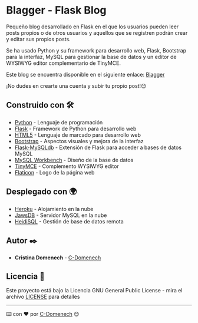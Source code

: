 # Blagger - Flask Blog

Pequeño blog desarrollado en Flask en el que los usuarios pueden leer posts propios o de otros usuarios y aquellos que se registren podrán crear y editar sus propios posts. 

Se ha usado Python y su framework para desarrollo web, Flask, Bootstrap para la interfaz, MySQL para gestionar la base de datos y un editor de WYSIWYG editor complementario de TinyMCE.

Este blog se encuentra disponible en el siguiente enlace: [Blagger](https://blagger.herokuapp.com/)

¡No dudes en crearte una cuenta y subir tu propio post!😊

## Construido con 🛠️

* [Python](https://www.python.org/) - Lenguaje de programación
* [Flask](https://flask.palletsprojects.com/en/1.1.x/) - Framework de Python para desarrollo web
* [HTML5](https://es.wikipedia.org/wiki/HTML) - Lenguaje de marcado para desarrollo web
* [Bootstrap](https://getbootstrap.com/) - Aspectos visuales y mejora de la interfaz
* [Flask-MySQLdb](https://flask-mysqldb.readthedocs.io/en/latest/) - Extensión de Flask para acceder a bases de datos MySQL
* [MySQL Workbench](https://www.mysql.com/products/workbench/) - Diseño de la base de datos
* [TinyMCE](https://www.tiny.cloud/) - Complemento WYSIWYG editor
* [Flaticon](www.flaticon.es) - Logo de la página web

## Desplegado con 🌍

* [Heroku](https://www.heroku.com/) - Alojamiento en la nube
* [JawsDB](https://www.jawsdb.com/) - Servidor MySQL en la nube
* [HeidiSQL](https://www.heidisql.com/) - Gestión de base de datos remota

## Autor ✒️

* **Cristina Domenech** - [C-Domenech](https://www.linkedin.com/in/c-domenech/)

## Licencia 📄

Este proyecto está bajo la Licencia GNU General Public License - mira el archivo [LICENSE](LICENSE) para detalles

---

⌨️ con ❤️ por [C-Domenech](https://github.com/C-Domenech) 😊

